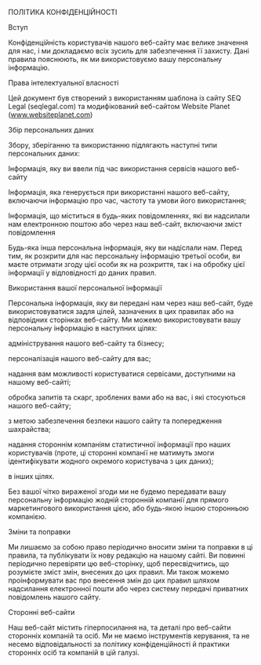 ПОЛІТИКА КОНФІДЕНЦІЙНОСТІ

Вступ

Конфіденційність користувачів нашого веб-сайту має велике значення
для нас, і ми докладаємо всіх зусиль для забезпечення її захисту.
Дані правила пояснюють, як ми використовуємо вашу персональну
інформацію.

Права інтелектуальної власності

Цей документ був створений з використанням шаблона із сайту SEQ
Legal (seqlegal.com) та модифікований веб-сайтом Website Planet
(www.websiteplanet.com)

Збір персональних даних

Збору, зберіганню та використанню підлягають наступні типи
персональних даних:

Інформація, яку ви ввели під час використання сервісів нашого
веб-сайту

Інформація, яка генерується при використанні нашого веб-сайту,
включаючи інформацію про час, частоту та умови його використання;

Інформація, що міститься в будь-яких повідомленнях, які ви
надсилали нам електронною поштою або через наш веб-сайт, включаючи
зміст повідомлення

Будь-яка інша персональна інформація, яку ви надіслали нам. Перед
тим, як розкрити для нас персональну інформацію третьої особи, ви
маєте отримати згоду цієї особи як на розкриття, так і на обробку
цієї інформації у відповідності до даних правил.

Використання вашої персональної інформації

Персональна інформація, яку ви передані нам через наш веб-сайт, буде
використовуватися задля цілей, зазначених в цих правилах або на
відповідних сторінках веб-сайту. Ми можемо використовувати вашу
персональну інформацію в наступних цілях:

адміністрування нашого веб-сайту та бізнесу;

персоналізація нашого веб-сайту для вас;

надання вам можливості користуватися сервісами, доступними на
нашому веб-сайті;

обробка запитів та скарг, зроблених вами або на вас, і які
стосуються нашого веб-сайту;

з метою забезпечення безпеки нашого сайту та попередження
шахрайства;

надання стороннім компаніям статистичної інформації про наших
користувачів (проте, ці сторонні компанії не матимуть змоги
ідентифікувати жодного окремого користувача з цих даних);

в інших цілях.

Без вашої чітко вираженої згоди ми не будемо передавати вашу
персональну інформацію жодній сторонній компанії для прямого
маркетингового використання цією, або будь-якою іншою сторонньою
компанією.

Зміни та поправки

Ми лишаємо за собою право періодично вносити зміни та поправки в ці
правила, та публікувати їх нову редакцію на нашому сайті. Ви повинні
періодично перевіряти цю веб-сторінку, щоб пересвідчитись, що
розумієте зміст змін, внесених до цих правил. Ми також можемо
проінформувати вас про внесення змін до цих правил шляхом надсилання
електронної пошти або через систему передачі приватних повідомлень
нашого сайту.

Сторонні веб-сайти

Наш веб-сайт містить гіперпосилання на, та деталі про веб-сайти
сторонніх компаній та осіб. Ми не маємо інструментів керування, та
не несемо відповідальності за політику конфіденційності й практики
сторонніх осіб та компаній в цій галузі.
